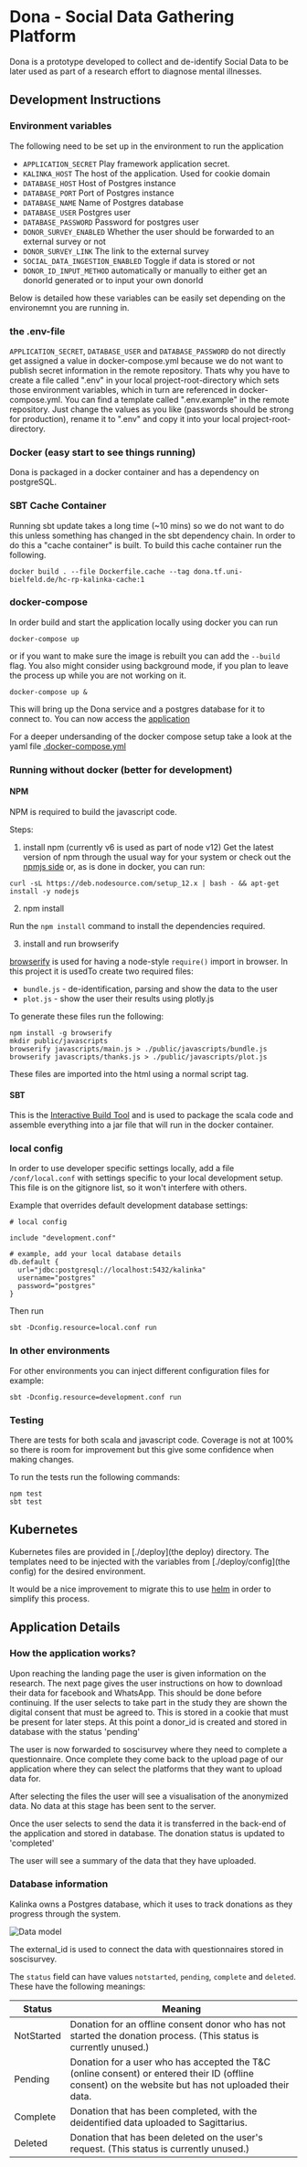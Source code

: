 # Dona - Social Data Gathering Platform
Dona is a prototype developed to collect and de-identify Social Data to be later used as 
part of a research effort to diagnose mental illnesses.

## Development Instructions

### Environment variables

The following need to be set up in the environment to run the application
* `APPLICATION_SECRET` Play framework application secret.
* `KALINKA_HOST` The host of the application. Used for cookie domain
* `DATABASE_HOST` Host of Postgres instance
* `DATABASE_PORT` Port of Postgres instance
* `DATABASE_NAME` Name of Postgres database
* `DATABASE_USER` Postgres user
* `DATABASE_PASSWORD` Password for postgres user
* `DONOR_SURVEY_ENABLED` Whether the user should be forwarded to an external survey or not
* `DONOR_SURVEY_LINK` The link to the external survey
* `SOCIAL_DATA_INGESTION_ENABLED` Toggle if data is stored or not
* `DONOR_ID_INPUT_METHOD` automatically or manually to either get an donorId generated or to input your own donorId

Below is detailed how these variables can be easily set depending on the
environemnt you are running in. 

### the .env-file

`APPLICATION_SECRET`, `DATABASE_USER` and `DATABASE_PASSWORD` do not directly get assigned a value in docker-compose.yml because
we do not want to publish secret information in the remote repository. Thats why you have to create a file called ".env"
in your local project-root-directory which sets those environment variables, which in turn are referenced in
docker-compose.yml. You can find a template called ".env.example" in the remote repository. Just change the values as
you like (passwords should be strong for production), rename it to ".env" and copy it into your local project-root-directory.

### Docker (easy start to see things running) 
Dona is packaged in a docker container and has a dependency on 
postgreSQL. 

### SBT Cache Container
Running sbt update takes a long time (~10 mins) so we do not want to do 
this unless something has changed in the sbt dependency chain. In order 
to do this a "cache container" is built. To build this cache container 
run the following.  

```
docker build . --file Dockerfile.cache --tag dona.tf.uni-bielfeld.de/hc-rp-kalinka-cache:1 
```

### docker-compose

In order build and start the application locally using docker you can run

```
docker-compose up
```
or if you want to make sure the image is rebuilt you can add the 
`--build` flag. 
You also might consider using background mode, if you plan to leave the 
process up while you are not working on it. 
```
docker-compose up &
```

This will bring up the Dona service and a postgres database for it to 
connect to. You can now access the [application](localhost:9000)

For a deeper undersanding of the docker compose setup take a look at the
 yaml file [.docker-compose.yml](.docker-compose.yml)

### Running without docker (better for development)

#### NPM

NPM is required to build the javascript code.  
 
Steps:  
1. install npm (currently v6 is used as part of node v12) 
Get the latest version of npm through the usual way for your system or
check out the [npmjs side](https://www.npmjs.com/package/npm) or, as is 
done in docker, you can run: 
```
curl -sL https://deb.nodesource.com/setup_12.x | bash - && apt-get install -y nodejs
```

2. npm install

Run the `npm install` command to install the dependencies required.

3. install and run browserify

[browserify](https://github.com/browserify/browserify) is used for 
having a node-style `require()` import in browser. In this project it is 
usedTo create two required files:   
* `bundle.js` - de-identification, parsing and show the data to the user 
* `plot.js` - show the user their results using plotly.js 

To generate these files run the following:

```
npm install -g browserify
mkdir public/javascripts
browserify javascripts/main.js > ./public/javascripts/bundle.js
browserify javascripts/thanks.js > ./public/javascripts/plot.js
```

These files are imported into the html using a normal script tag. 

#### SBT

This is the [Interactive Build Tool](https://www.scala-sbt.org/) and is 
used to package the scala code and assemble everything into a jar file 
that will run in the docker container.

### local config

In order to use developer specific settings locally, add a file `/conf/local.conf` with 
settings specific to your local development setup. This file is on the gitignore list, 
so it won't interfere with others.

Example that overrides default development database settings:

```
# local config

include "development.conf"

# example, add your local database details
db.default {
  url="jdbc:postgresql://localhost:5432/kalinka"
  username="postgres"
  password="postgres"
}

```
Then run

```
sbt -Dconfig.resource=local.conf run
```

### In other environments

For other environments you can inject different configuration files for
example: 

```
sbt -Dconfig.resource=development.conf run
```

### Testing

There are tests for both scala and javascript code. Coverage is not at
100% so there is room for improvement but this give some confidence when
making changes.

To run the tests run the following commands:
```
npm test
sbt test
``` 

## Kubernetes

Kubernetes files are provided in [./deploy](the deploy) directory. The 
templates need to be injected with the variables from [./deploy/config](the config)
for the desired environment.

It would be a nice improvement to migrate this to use [helm](helm.sh) in 
order to simplify this process. 

## Application Details

### How the application works?

Upon reaching the landing page the user is given information on the
research. The next page gives the user instructions on how to download 
their data for facebook and WhatsApp. This should be done before 
continuing. If the user selects to take part in the study they are 
shown the digital consent that must be agreed to. This is stored in a
cookie that must be present for later steps. At this point a donor_id is
created and stored in database with the status 'pending'

The user is now forwarded to soscisurvey where they need to complete a 
questionnaire. Once complete they come back to the upload page of our application where they
can select the platforms that they want to upload data for. 

After selecting the files the user will see a visualisation of the 
anonymized data. No data at this stage has been sent to the server.

Once the user selects to send the data it is transferred in the back-end
of the application and stored in database. The donation status is 
updated to 'completed'

The user will see a summary of the data that they have uploaded. 
 
###  Database information

Kalinka owns a Postgres database, which it uses to track donations as
they progress through the system.

![Data model](./diagrams/datamodel.jpg)

The external_id is used to connect the data with questionnaires stored 
in soscisurvey.

The `status` field can have values `notstarted`, `pending`, `complete` and `deleted`.
These have the following meanings:

|Status    |Meaning|
|----------|-------|
|NotStarted|Donation for an offline consent donor who has not started the donation process. (This status is currently unused.)|
|Pending   |Donation for a user who has accepted the T&C (online consent) or entered their ID (offline consent) on the website but has not uploaded their data.|
|Complete  |Donation that has been completed, with the deidentified data uploaded to Sagittarius.|
|Deleted   |Donation that has been deleted on the user's request. (This status is currently unused.)|
